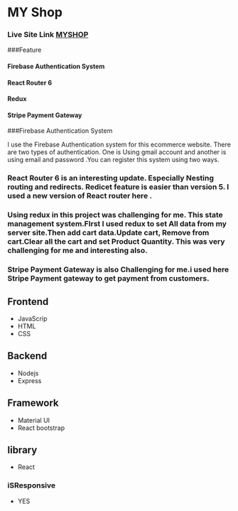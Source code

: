 #  MY Shop

### Live Site Link [MYSHOP](https://shop-f3939.web.app/)

###Feature 

#### Firebase Authentication System
#### React Router 6
#### Redux
#### Stripe Payment Gateway


###Firebase Authentication System


I  use the Firebase Authentication system for this ecommerce website. There are two types of authentication. One is Using gmail account and another is using email and password .You can register this system using two ways. 

### React Router 6 is an interesting update. Especially Nesting routing and redirects. Redicet feature is easier than version 5. I used a new version of React router here .

### Using redux in this project was challenging for me. This state management system.FIrst  I used redux to set All data from my server site.Then add cart data.Update cart, Remove from cart.Clear all the cart and set Product Quantity. This was very challenging for me and interesting also.

### Stripe Payment Gateway is also Challenging for me.i used here Stripe Payment gateway to get  payment from  customers.




## Frontend 
  * JavaScrip
  * HTML
  * CSS

## Backend
  * Nodejs
  * Express
  

## Framework
  * Material UI
  * React bootstrap
  
  
  
## library
  * React 
  
  
 ### iSResponsive 
  * YES
